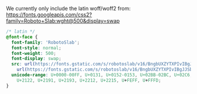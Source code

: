 We currently only include the latin woff/woff2 from: https://fonts.googleapis.com/css2?family=Roboto+Slab:wght@500&display=swap

```css
/* latin */
@font-face {
  font-family: 'RobotoSlab';
  font-style: normal;
  font-weight: 500;
  font-display: swap;
  src: url(https://fonts.gstatic.com/s/robotoslab/v16/BngbUXZYTXPIvIBgJJSb6s3BzlRRfKOFbvjovoSmb2RjV9Ku1Q.woff2) format('woff2'),
    url(https://fonts.gstatic.com/s/robotoslab/v16/BngbUXZYTXPIvIBgJJSb6s3BzlRRfKOFbvjovoSmb2RlV9Su1cai.woff) format('woff');
  unicode-range: U+0000-00FF, U+0131, U+0152-0153, U+02BB-02BC, U+02C6, U+02DA, U+02DC, U+2000-206F, U+2074, U+20AC,
    U+2122, U+2191, U+2193, U+2212, U+2215, U+FEFF, U+FFFD;
}
```
